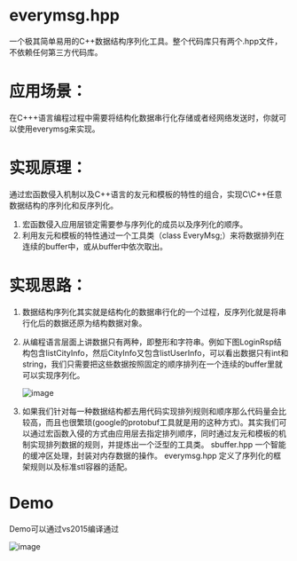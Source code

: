 # everymsg.hpp
一个极其简单易用的C++数据结构序列化工具。整个代码库只有两个.hpp文件，不依赖任何第三方代码库。


# 应用场景：
在C+++语言编程过程中需要将结构化数据串行化存储或者经网络发送时，你就可以使用everymsg来实现。


# 实现原理：
通过宏函数侵入机制以及C++语言的友元和模板的特性的组合，实现C\C++任意数据结构的序列化和反序列化。
1. 宏函数侵入应用层锁定需要参与序列化的成员以及序列化的顺序。
2. 利用友元和模板的特性通过一个工具类（class EveryMsg;）来将数据排列在连续的buffer中，或从buffer中依次取出。


# 实现思路：
1. 数据结构序列化其实就是结构化的数据串行化的一个过程，反序列化就是将串行化后的数据还原为结构数据对象。
2. 从编程语言层面上讲数据只有两种，即整形和字符串。例如下图LoginRsp结构包含listCityInfo，然后CityInfo又包含listUserInfo，可以看出数据只有int和string，我们只需要把这些数据按照固定的顺序排列在一个连续的buffer里就可以实现序列化。

   ![image](https://user-images.githubusercontent.com/84183800/127149514-e73d3156-245d-4e9e-af11-dee455ecad1e.png)
   
3. 如果我们针对每一种数据结构都去用代码实现排列规则和顺序那么代码量会比较高，而且也很繁琐(google的protobuf工具就是用的这种方式)。其实我们可以通过宏函数入侵的方式由应用层去指定排列顺序，同时通过友元和模板的机制实现排列数据的规则，并提炼出一个泛型的工具类。
   sbuffer.hpp 一个智能的缓冲区处理，封装对内存数据的操作。
   everymsg.hpp 定义了序列化的框架规则以及标准stl容器的适配。
   
# Demo
  Demo可以通过vs2015编译通过
  
  ![image](https://user-images.githubusercontent.com/84183800/127163222-abcec2e6-4674-471f-9b72-76ad7bd9fb0b.png)



